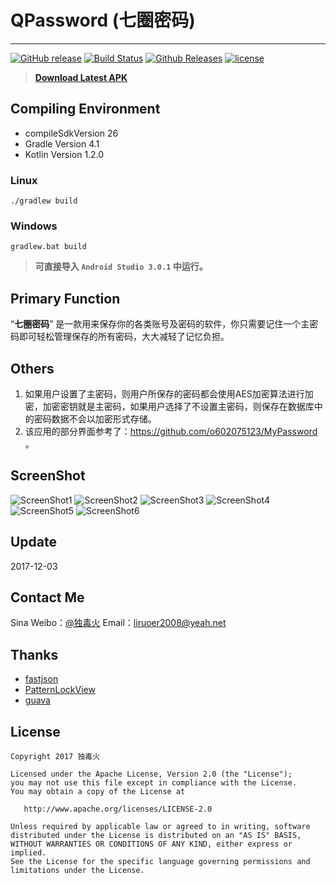 # QPassword (七圈密码) #
---
[![GitHub release](https://img.shields.io/github/release/liying2008/QPassword.svg)](https://github.com/liying2008/QPassword/releases)
[![Build Status](https://travis-ci.org/liying2008/QPassword.svg?branch=master)](https://travis-ci.org/liying2008/QPassword)
[![Github Releases](https://img.shields.io/github/downloads/liying2008/QPassword/total.svg)](https://codeload.github.com/liying2008/QPassword/zip/master)
[![license](https://img.shields.io/github/license/liying2008/QPassword.svg)](https://github.com/liying2008/QPassword/blob/master/LICENSE)


> **[Download Latest APK](https://github.com/liying2008/QPassword/releases/download/v1.0.0_beta/qpassword_v1.0.0_beta.apk)**

Compiling Environment
---------------------
- compileSdkVersion 26
- Gradle Version 4.1
- Kotlin Version 1.2.0

### Linux
```shell
./gradlew build
```

### Windows
```shell
gradlew.bat build
```

> **可直接导入 <code>Android Studio 3.0.1</code> 中运行。**

Primary Function
----------------
“**七圈密码**” 是一款用来保存你的各类账号及密码的软件，你只需要记住一个主密码即可轻松管理保存的所有密码，大大减轻了记忆负担。

Others
------
1. 如果用户设置了主密码，则用户所保存的密码都会使用AES加密算法进行加密，加密密钥就是主密码，如果用户选择了不设置主密码，则保存在数据库中的密码数据不会以加密形式存储。
2. 该应用的部分界面参考了：https://github.com/o602075123/MyPassword 。

ScreenShot
----------
![ScreenShot1](screenshot/1.png)
![ScreenShot2](screenshot/2.png)
![ScreenShot3](screenshot/3.png)
![ScreenShot4](screenshot/4.png)
![ScreenShot5](screenshot/5.png)
![ScreenShot6](screenshot/6.png)

Update
------
2017-12-03

Contact Me
---------
Sina Weibo：[@独毒火](http://weibo.com/neuliying)
Email：[liruoer2008@yeah.net](mailto:liruoer2008@yeah.net)

Thanks
----
- [fastjson](https://github.com/alibaba/fastjson)
- [PatternLockView](https://github.com/aritraroy/PatternLockView)
- [guava](https://github.com/google/guava)

License
----

```
Copyright 2017 独毒火

Licensed under the Apache License, Version 2.0 (the "License");
you may not use this file except in compliance with the License.
You may obtain a copy of the License at

   http://www.apache.org/licenses/LICENSE-2.0

Unless required by applicable law or agreed to in writing, software
distributed under the License is distributed on an "AS IS" BASIS,
WITHOUT WARRANTIES OR CONDITIONS OF ANY KIND, either express or implied.
See the License for the specific language governing permissions and
limitations under the License.
```

